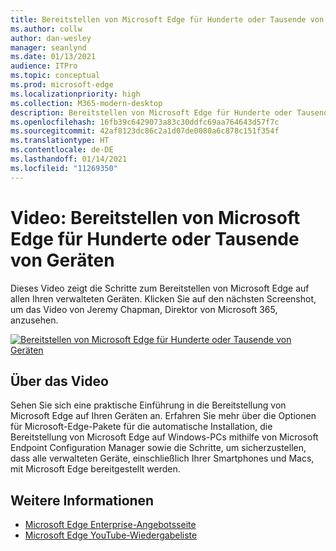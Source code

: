 ```yaml
---
title: Bereitstellen von Microsoft Edge für Hunderte oder Tausende von Geräten
ms.author: collw
author: dan-wesley
manager: seanlynd
ms.date: 01/13/2021
audience: ITPro
ms.topic: conceptual
ms.prod: microsoft-edge
ms.localizationpriority: high
ms.collection: M365-modern-desktop
description: Bereitstellen von Microsoft Edge für Hunderte oder Tausende von Geräten
ms.openlocfilehash: 16fb39c6429073a83c30ddfc69aa764643d57f7c
ms.sourcegitcommit: 42af8123dc86c2a1d07de0080a6c878c151f354f
ms.translationtype: HT
ms.contentlocale: de-DE
ms.lasthandoff: 01/14/2021
ms.locfileid: "11269350"
---
```

# Video: Bereitstellen von Microsoft Edge für Hunderte oder Tausende von Geräten

Dieses Video zeigt die Schritte zum Bereitstellen von Microsoft Edge auf allen Ihren verwalteten Geräten. Klicken Sie auf den nächsten Screenshot, um das Video von Jeremy Chapman, Direktor von Microsoft 365, anzusehen.

[![Bereitstellen von Microsoft Edge für Hunderte oder Tausende von Geräten](media/microsoft-edge-video-deploy/0.png)](http://www.youtube.com/watch?v=o90UsN6g6NE "Deploy Microsoft Edge to hundreds or thousands of devices")

##  <a name="about-the-video"></a>Über das Video

Sehen Sie sich eine praktische Einführung in die Bereitstellung von Microsoft Edge auf Ihren Geräten an. Erfahren Sie mehr über die Optionen für Microsoft-Edge-Pakete für die automatische Installation, die Bereitstellung von Microsoft Edge auf Windows-PCs mithilfe von Microsoft Endpoint Configuration Manager sowie die Schritte, um sicherzustellen, dass alle verwalteten Geräte, einschließlich Ihrer Smartphones und Macs, mit Microsoft Edge bereitgestellt werden.

##  <a name="additional-information"></a>Weitere Informationen

- [Microsoft Edge Enterprise-Angebotsseite](https://aka.ms/EdgeEnterprise)
- [Microsoft Edge YouTube-Wiedergabeliste](https://www.youtube.com/playlist?list=PLXtHYVsvn_b-uXh1tMeYpT-0iD8tD3tFy)
